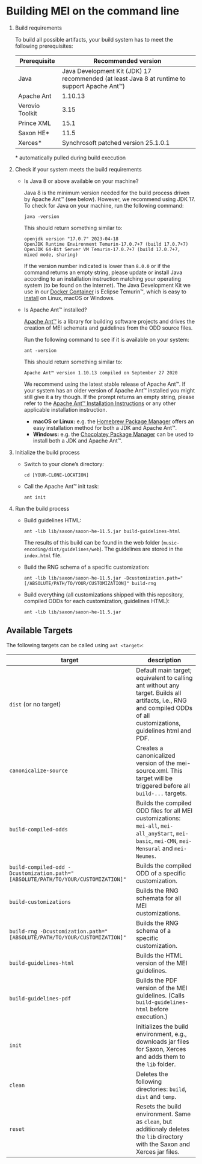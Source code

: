 # Building MEI on the command line

1. Build requirements

   To build all possible artifacts, your build system has to meet the following prerequisites:

   | Prerequisite | Recommended version |
   |----|----------------|
   |Java| Java Development Kit (JDK) 17 recommended (at least Java 8 at runtime to support Apache Ant™)|
   |Apache Ant|1.10.13|
   |Verovio Toolkit|3.15|
   |Prince XML|15.1|
   |Saxon HE*| 11.5 |
   |Xerces*|Synchrosoft patched version 25.1.0.1|

   \* automatically pulled during build execution

2. Check if your system meets the build requirements

   * Is Java 8 or above available on your machine?

     Java 8 is the minimum version needed for the build process driven by Apache Ant™ (see below). However, we recommend using JDK 17.
     To check for Java on your machine, run the following command:

     ```shell
     java -version
     ```

     This should return something similar to:

     ```shell
     openjdk version "17.0.7" 2023-04-18
     OpenJDK Runtime Environment Temurin-17.0.7+7 (build 17.0.7+7)
     OpenJDK 64-Bit Server VM Temurin-17.0.7+7 (build 17.0.7+7, mixed mode, sharing)
     ```

     If the version number indicated is lower than `8.0.0` or if the command returns an empty string, please update or install Java according to an installation instruction matching your operating system (to be found on the internet). The Java Development Kit we use in our [Docker Container](https://github.com/music-encoding/docker-mei) is Eclipse Temurin™, which is easy to [install](https://adoptium.net/de/installation/) on Linux, macOS or Windows.

   * Is Apache Ant™ installed?

     [Apache Ant™](https://ant.apache.org/manual/install.html) is a library for building software projects and drives the creation of MEI schemata and guidelines from the ODD source files.

     Run the following command to see if it is available on your system:

     ```shell
     ant -version
     ```

     This should return something similar to:

     ```shell
     Apache Ant™ version 1.10.13 compiled on September 27 2020
     ```

     We recommend using the latest stable release of Apache Ant™. If your system has an older version of Apache Ant™ installed you might still give it a try though. If the prompt returns an empty string, please refer to the [Apache Ant™ Installation Instructions](https://ant.apache.org/manual/install.html) or any other applicable installation instruction.

      * **macOS or Linux:** e.g. the [Homebrew Package Manager](https://brew.sh/index_de) offers an easy installation method for both a JDK and Apache Ant™.
      * **Windows:** e.g. the [Chocolatey Package Manager](https://chocolatey.org) can be used to install both a JDK and Apache Ant™.

2. Initialize the build process

   * Switch to your clone’s directory:

     ```shell
     cd [YOUR-CLONE-LOCATION]
     ```

   * Call the Apache Ant™ init task:

     ```shell
     ant init
     ```

3. Run the build process

   * Build guidelines HTML:

     ```shell
     ant -lib lib/saxon/saxon-he-11.5.jar build-guidelines-html
     ```

     The results of this build can be found in the web folder (`music-encoding/dist/guidelines/web`). The guidelines are stored in the `index.html` file.

   * Build the RNG schema of a specific customization:

     ```shell
     ant -lib lib/saxon/saxon-he-11.5.jar -Dcustomization.path="[/ABSOLUTE/PATH/TO/YOUR/CUSTOMIZATION]" build-rng
     ```

   * Build everything (all customizations shipped with this repository, compiled ODDs for each customization, guidelines HTML):

     ```shell
     ant -lib lib/saxon/saxon-he-11.5.jar
     ```
## Available Targets

The following targets can be called using `ant <target>`:

| target | description |
|----|-----------------|
| `dist` (or no target) | Default main target; equivalent to calling ant without any target. Builds all artifacts, i.e., RNG and compiled ODDs of all customizations, guidelines html and PDF.  |
| `canonicalize-source` | Creates a canonicalized version of the mei-source.xml. This target will be triggered before all `build-...` targets. |
| `build-compiled-odds` | Builds the compiled ODD files for all MEI customizations: `mei-all`, `mei-all_anyStart`, `mei-basic`, `mei-CMN`, `mei-Mensural` and `mei-Neumes`. |
| `build-compiled-odd -Dcustomization.path="[ABSOLUTE/PATH/TO/YOUR/CUSTOMIZATION]"` | Builds the compiled ODD of a specific customization. |
| `build-customizations` | Builds the RNG schemata for all MEI customizations. |
| `build-rng -Dcustomization.path="[ABSOLUTE/PATH/TO/YOUR/CUSTOMIZATION]"` | Builds the RNG schema of a specific customization. |
| `build-guidelines-html` | Builds the HTML version of the MEI guidelines. |
| `build-guidelines-pdf` | Builds the PDF version of the MEI guidelines. (Calls `build-guidelines-html` before execution.) |
| `init` | Initializes the build environment, e.g., downloads jar files for Saxon, Xerces and adds them to the `lib` folder.
| `clean` | Deletes the following directories: `build`, `dist` and `temp`. |
| `reset` | Resets the build environment. Same as `clean`, but additionaly deletes the `lib` directory with the Saxon and Xerces jar files. |
